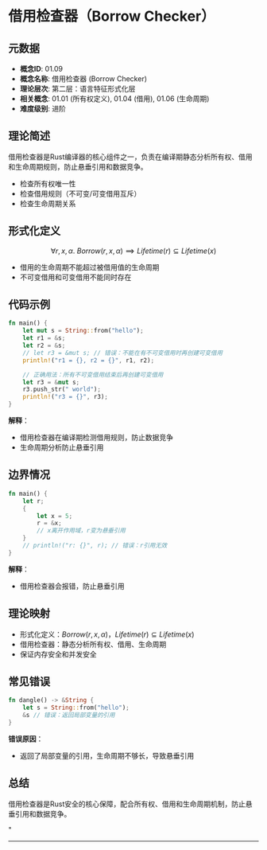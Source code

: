 ﻿# 借用检查器（Borrow Checker）

## 元数据

- **概念ID**: 01.09
- **概念名称**: 借用检查器 (Borrow Checker)
- **理论层次**: 第二层：语言特征形式化层
- **相关概念**: 01.01 (所有权定义), 01.04 (借用), 01.06 (生命周期)
- **难度级别**: 进阶

## 理论简述

借用检查器是Rust编译器的核心组件之一，负责在编译期静态分析所有权、借用和生命周期规则，防止悬垂引用和数据竞争。

- 检查所有权唯一性
- 检查借用规则（不可变/可变借用互斥）
- 检查生命周期关系

## 形式化定义

```math
\forall r, x, \alpha.\ Borrow(r, x, \alpha) \implies Lifetime(r) \subseteq Lifetime(x)
```

- 借用的生命周期不能超过被借用值的生命周期
- 不可变借用和可变借用不能同时存在

## 代码示例

```rust
fn main() {
    let mut s = String::from("hello");
    let r1 = &s;
    let r2 = &s;
    // let r3 = &mut s; // 错误：不能在有不可变借用时再创建可变借用
    println!("r1 = {}, r2 = {}", r1, r2);

    // 正确用法：所有不可变借用结束后再创建可变借用
    let r3 = &mut s;
    r3.push_str(" world");
    println!("r3 = {}", r3);
}
```

**解释**：

- 借用检查器在编译期检测借用规则，防止数据竞争
- 生命周期分析防止悬垂引用

## 边界情况

```rust
fn main() {
    let r;
    {
        let x = 5;
        r = &x;
        // x离开作用域，r变为悬垂引用
    }
    // println!("r: {}", r); // 错误：r引用无效
}
```

**解释**：

- 借用检查器会报错，防止悬垂引用

## 理论映射

- 形式化定义：$Borrow(r, x, \alpha)$，$Lifetime(r) \subseteq Lifetime(x)$
- 借用检查器：静态分析所有权、借用、生命周期
- 保证内存安全和并发安全

## 常见错误

```rust
fn dangle() -> &String {
    let s = String::from("hello");
    &s // 错误：返回局部变量的引用
}
```

**错误原因**：

- 返回了局部变量的引用，生命周期不够长，导致悬垂引用

## 总结

借用检查器是Rust安全的核心保障，配合所有权、借用和生命周期机制，防止悬垂引用和数据竞争。

"

---
